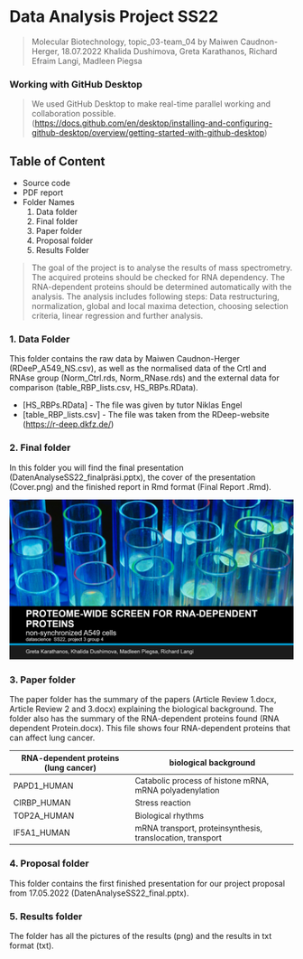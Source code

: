 # Data Analysis Project SS22
> Molecular Biotechnology, topic_03-team_04 by Maiwen Caudnon-Herger, 18.07.2022
> Khalida Dushimova, Greta Karathanos, Richard Efraim Langi, Madleen Piegsa 
### Working with GitHub Desktop
> We used GitHub Desktop to make real-time parallel working and collaboration possible. (https://docs.github.com/en/desktop/installing-and-configuring-github-desktop/overview/getting-started-with-github-desktop)

## Table of Content
- Source code 
- PDF report
- Folder Names 
  1) Data folder
  2) Final folder
  3) Paper folder
  4) Proposal folder
  5) Results Folder

> The goal of the project is to analyse the results of mass spectrometry. The acquired proteins should be checked for RNA dependency. The RNA-dependent proteins should be determined automatically with the analysis. The analysis includes following steps: Data restructuring, normalization, global and local maxima detection, choosing selection criteria, linear regression and further analysis. 

### 1. Data Folder 
This folder contains the raw data by Maiwen Caudnon-Herger (RDeeP_A549_NS.csv), as well as the normalised data of the Crtl and RNAse group (Norm_Ctrl.rds, Norm_RNase.rds) and the external data for comparison (table_RBP_lists.csv, HS_RBPs.RData). 
- [HS_RBPs.RData] - The file was given by tutor Niklas Engel 
- [table_RBP_lists.csv] - The file was taken from the RDeep-website (https://r-deep.dkfz.de/)

### 2. Final folder 
In this folder you will find the final presentation (DatenAnalyseSS22_finalpräsi.pptx), the cover of the presentation (Cover.png) and the finished report in Rmd format (Final Report .Rmd). 

![Cover](https://raw.githubusercontent.com/datascience-mobi-2022/2022-topic-03-team-04/main/final/Cover.png)

### 3. Paper folder 
The paper folder has the summary of the papers (Article Review 1.docx, Article Review 2 and 3.docx) explaining the biological background. The folder also has the summary of the RNA-dependent proteins found (RNA dependent Protein.docx). This file shows four RNA-dependent proteins that can affect lung cancer. 

| RNA-dependent proteins (lung cancer) | biological background|
| ------ | -------|
| PAPD1_HUMAN | Catabolic process of histone mRNA, mRNA polyadenylation|
| CIRBP_HUMAN| Stress reaction |
| TOP2A_HUMAN | Biological rhythms  |
| IF5A1_HUMAN |mRNA transport, proteinsynthesis, translocation, transport  |


### 4. Proposal folder
This folder contains the first finished presentation for our project proposal from 17.05.2022 (DatenAnalyseSS22_final.pptx). 

### 5. Results folder
The folder has all the pictures of the results (png) and the results in txt format (txt).









